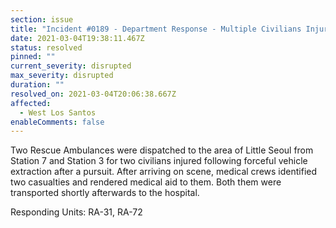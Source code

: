 ```yaml
---
section: issue
title: "Incident #0189 - Department Response - Multiple Civilians Injured"
date: 2021-03-04T19:38:11.467Z
status: resolved
pinned: ""
current_severity: disrupted
max_severity: disrupted
duration: ""
resolved_on: 2021-03-04T20:06:38.667Z
affected:
  - West Los Santos
enableComments: false
---
```

Two Rescue Ambulances were dispatched to the area of Little Seoul from Station 7 and Station 3 for two civilians injured following forceful vehicle extraction after a pursuit. After arriving on scene, medical crews identified two casualties and rendered medical aid to them. Both them were transported shortly afterwards to the hospital.

Responding Units: RA-31, RA-72